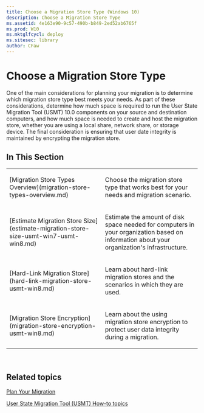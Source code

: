 ```yaml
---
title: Choose a Migration Store Type (Windows 10)
description: Choose a Migration Store Type
ms.assetid: 4e163e90-9c57-490b-b849-2ed52ab6765f
ms.prod: W10
ms.mktglfcycl: deploy
ms.sitesec: library
author: CFaw
---
```


# Choose a Migration Store Type


One of the main considerations for planning your migration is to determine which migration store type best meets your needs. As part of these considerations, determine how much space is required to run the User State Migration Tool (USMT) 10.0 components on your source and destination computers, and how much space is needed to create and host the migration store, whether you are using a local share, network share, or storage device. The final consideration is ensuring that user date integrity is maintained by encrypting the migration store.

## In This Section


<table>
<colgroup>
<col width="50%" />
<col width="50%" />
</colgroup>
<tbody>
<tr class="odd">
<td align="left"><p>[Migration Store Types Overview](migration-store-types-overview.md)</p></td>
<td align="left"><p>Choose the migration store type that works best for your needs and migration scenario.</p></td>
</tr>
<tr class="even">
<td align="left"><p>[Estimate Migration Store Size](estimate-migration-store-size-usmt-win7-usmt-win8.md)</p></td>
<td align="left"><p>Estimate the amount of disk space needed for computers in your organization based on information about your organization's infrastructure.</p></td>
</tr>
<tr class="odd">
<td align="left"><p>[Hard-Link Migration Store](hard-link-migration-store-usmt-win8.md)</p></td>
<td align="left"><p>Learn about hard-link migration stores and the scenarios in which they are used.</p></td>
</tr>
<tr class="even">
<td align="left"><p>[Migration Store Encryption](migration-store-encryption-usmt-win8.md)</p></td>
<td align="left"><p>Learn about the using migration store encryption to protect user data integrity during a migration.</p></td>
</tr>
</tbody>
</table>

 

## Related topics


[Plan Your Migration](plan-your-migration-usmt-win7-usmt-win8.md)

[User State Migration Tool (USMT) How-to topics](user-state-migration-tool--usmt--how-to-topics.md)

 

 






